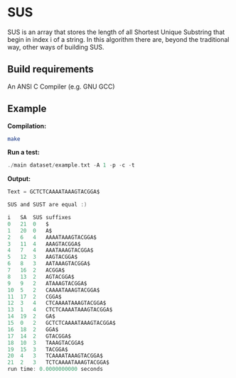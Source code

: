 # SUS
SUS is an array that stores the length of all Shortest Unique Substring that begin in index i of a string. In this algorithm there are, beyond the traditional way, other ways of building SUS. 
## Build requirements

An ANSI C Compiler (e.g. GNU GCC)
## Example

**Compilation:**

```sh
make
```
**Run a test:**

```c
./main dataset/example.txt -A 1 -p -c -t
```

**Output:**

```c
Text = GCTCTCAAAATAAAGTACGGA$

SUS and SUST are equal :)

i	SA	SUS	suffixes
0	21	0	$
1	20	0	A$
2	6	4	AAAATAAAGTACGGA$
3	11	4	AAAGTACGGA$
4	7	4	AAATAAAGTACGGA$
5	12	3	AAGTACGGA$
6	8	3	AATAAAGTACGGA$
7	16	2	ACGGA$
8	13	2	AGTACGGA$
9	9	2	ATAAAGTACGGA$
10	5	2	CAAAATAAAGTACGGA$
11	17	2	CGGA$
12	3	4	CTCAAAATAAAGTACGGA$
13	1	4	CTCTCAAAATAAAGTACGGA$
14	19	2	GA$
15	0	2	GCTCTCAAAATAAAGTACGGA$
16	18	2	GGA$
17	14	2	GTACGGA$
18	10	3	TAAAGTACGGA$
19	15	3	TACGGA$
20	4	3	TCAAAATAAAGTACGGA$
21	2	3	TCTCAAAATAAAGTACGGA$
run time: 0.0000000000 seconds


```

